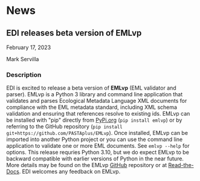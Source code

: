 # News

## EDI releases beta version of EMLvp

February 17, 2023

Mark Servilla

### Description

EDI is excited to release a beta version of **EMLvp** (EML validator and parser). EMLvp is a Python 3 library and command line application that validates and parses Ecological Metadata Language XML documents for compliance with the EML metadata standard, including XML schema validation and ensuring that references resolve to existing ids. EMLvp can be installed with "pip" directly from [PyPi.org](https://pypi.org/project/emlvp/) (`pip install emlvp`) or by referring to the GitHub repository (`pip install git+https://github.com/PASTAplus/EMLvp`). Once installed, EMLvp can be imported into another Python project or you can use the command line application to validate one or more EML documents. See `emlvp --help` for options. This release requries Python 3.10, but we do expect EMLvp to be backward compatible with earlier versions of Python in the near future. More details may be found on the EMLvp [GitHub](https://github.com/PASTAplus/EMLvp) repository or at [Read-the-Docs](https://emlvp.readthedocs.io/en/latest/). EDI welcomes any feedback on EMLvp.

<!-- News -->